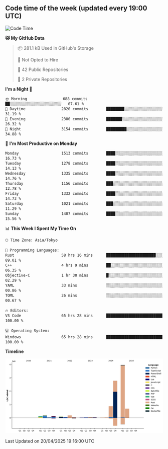 ## Code time of the week (updated every 19:00 UTC)

<!--START_SECTION:waka-->
![Code Time](http://img.shields.io/badge/Code%20Time-4%2C752%20hrs%2037%20mins-blue)

**🐱 My GitHub Data** 

> 📦 281.1 kB Used in GitHub's Storage 
 > 
> 🚫 Not Opted to Hire
 > 
> 📜 42 Public Repositories 
 > 
> 🔑 2 Private Repositories 
 > 
**I'm a Night 🦉** 

```text
🌞 Morning                688 commits         ██░░░░░░░░░░░░░░░░░░░░░░░   07.61 % 
🌆 Daytime                2820 commits        ████████░░░░░░░░░░░░░░░░░   31.19 % 
🌃 Evening                2380 commits        ███████░░░░░░░░░░░░░░░░░░   26.32 % 
🌙 Night                  3154 commits        █████████░░░░░░░░░░░░░░░░   34.88 % 
```
📅 **I'm Most Productive on Monday** 

```text
Monday                   1513 commits        ████░░░░░░░░░░░░░░░░░░░░░   16.73 % 
Tuesday                  1278 commits        ████░░░░░░░░░░░░░░░░░░░░░   14.13 % 
Wednesday                1335 commits        ████░░░░░░░░░░░░░░░░░░░░░   14.76 % 
Thursday                 1156 commits        ███░░░░░░░░░░░░░░░░░░░░░░   12.78 % 
Friday                   1332 commits        ████░░░░░░░░░░░░░░░░░░░░░   14.73 % 
Saturday                 1021 commits        ███░░░░░░░░░░░░░░░░░░░░░░   11.29 % 
Sunday                   1407 commits        ████░░░░░░░░░░░░░░░░░░░░░   15.56 % 
```


📊 **This Week I Spent My Time On** 

```text
🕑︎ Time Zone: Asia/Tokyo

💬 Programming Languages: 
Rust                     58 hrs 16 mins      ██████████████████████░░░   89.01 % 
C++                      4 hrs 9 mins        ██░░░░░░░░░░░░░░░░░░░░░░░   06.35 % 
Objective-C              1 hr 30 mins        █░░░░░░░░░░░░░░░░░░░░░░░░   02.29 % 
YAML                     33 mins             ░░░░░░░░░░░░░░░░░░░░░░░░░   00.86 % 
TOML                     26 mins             ░░░░░░░░░░░░░░░░░░░░░░░░░   00.67 % 

🔥 Editors: 
VS Code                  65 hrs 28 mins      █████████████████████████   100.00 % 

💻 Operating System: 
Windows                  65 hrs 28 mins      █████████████████████████   100.00 % 
```

**Timeline**

![Lines of Code chart](https://raw.githubusercontent.com/SARDONYX-sard/SARDONYX-sard/main/assets/bar_graph.png)


 Last Updated on 20/04/2025 19:16:00 UTC
<!--END_SECTION:waka-->